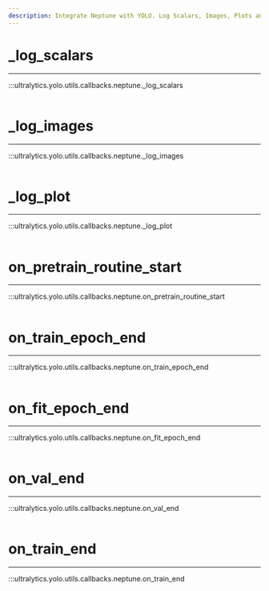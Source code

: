 ```yaml
---
description: Integrate Neptune with YOLO. Log Scalars, Images, Plots and Epoch end to monitor and improve your Object Detection performance.
---
```


# _log_scalars
---
:::ultralytics.yolo.utils.callbacks.neptune._log_scalars
<br><br>

# _log_images
---
:::ultralytics.yolo.utils.callbacks.neptune._log_images
<br><br>

# _log_plot
---
:::ultralytics.yolo.utils.callbacks.neptune._log_plot
<br><br>

# on_pretrain_routine_start
---
:::ultralytics.yolo.utils.callbacks.neptune.on_pretrain_routine_start
<br><br>

# on_train_epoch_end
---
:::ultralytics.yolo.utils.callbacks.neptune.on_train_epoch_end
<br><br>

# on_fit_epoch_end
---
:::ultralytics.yolo.utils.callbacks.neptune.on_fit_epoch_end
<br><br>

# on_val_end
---
:::ultralytics.yolo.utils.callbacks.neptune.on_val_end
<br><br>

# on_train_end
---
:::ultralytics.yolo.utils.callbacks.neptune.on_train_end
<br><br>